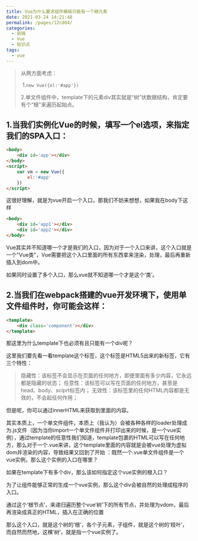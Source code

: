 ```yaml
---
title: Vue为什么要求组件模板只能有一个根元素
date: 2021-03-24 14:21:48
permalink: /pages/12cd04/
categories:
  - 前端
  - Vue
  - 知识点
tags:
  - vue
---
```

> 从两方面考虑：
>
> ​	1.`new Vue({el:'#app'})`
>
> ​	2.单文件组件中，template下的元素div其实就是“树”状数据结构，肯定要有个“根”来遍历起始点。

##  1.当我们实例化Vue的时候，填写一个el选项，来指定我们的SPA入口：

```html
<body>
	<div id='app'></div>
</body>
<script>
	var vm = new Vue({
		el:'#app'
	})
</script>
```

这很好理解，就是为vue开启一个入口，那我们不妨来想想，如果我在body下这样

```html
<body>
	<div id='app1'></div>
	<div id='app2'></div>
</body>
```

Vue其实并不知道哪一个才是我们的入口，因为对于一个入口来讲，这个入口就是一个"Vue类"，Vue需要把这个入口里面的所有东西拿来渲染，处理，最后再重新插入到dom中。

如果同时设置了多个入口，那么vue就不知道哪一个才是这个‘类’。

## 2.当我们在webpack搭建的vue开发环境下，使用单文件组件时，你可能会这样：

```html
<template>
	<div class='component'></div>
</template>
```

那这里为什么template下也必须有且只能有一个div呢？

这里我们要先看一看template这个标签，这个标签是HTML5出来的新标签，它有三个特性：

> 隐藏性：该标签不会显示在页面的任何地方，即便里面有多少内容，它永远都是隐藏的状态；
> 任意性：该标签可以写在页面的任何地方，甚至是head、body、sciprt标签内；
> 无效性：该标签里的任何HTML内容都是无效的，不会起任何作用；

但是呢，你可以通过innerHTML来获取到里面的内容。

其实本质上，一个单文件组件，本质上（我认为）会被各种各样的loader处理成为.js文件（因为当你import一个单文件组件并打印出来的时候，是一个vue实例），通过template的任意性我们知道，template包裹的HTML可以写在任何地方，那么对于一个.vue来讲，这个template里面的内容就是会被vue处理为虚拟dom并渲染的内容，导致结果又回到了开始 ：既然一个.vue单文件组件是一个vue实例，那么这个实例的入口在哪里？

如果在template下有多个div，那么该如何指定这个vue实例的根入口？

为了让组件能够正常的生成一个vue实例，那么这个div会被自然的处理成程序的入口。

通过这个‘根节点’，来递归遍历整个vue‘树’下的所有节点，并处理为vdom，最后再渲染成真正的HTML，插入在正确的位置

那么这个入口，就是这个树的‘根’，各个子元素，子组件，就是这个树的‘枝叶’，而自然而然地，这棵‘树’，就是指一个vue实例了。